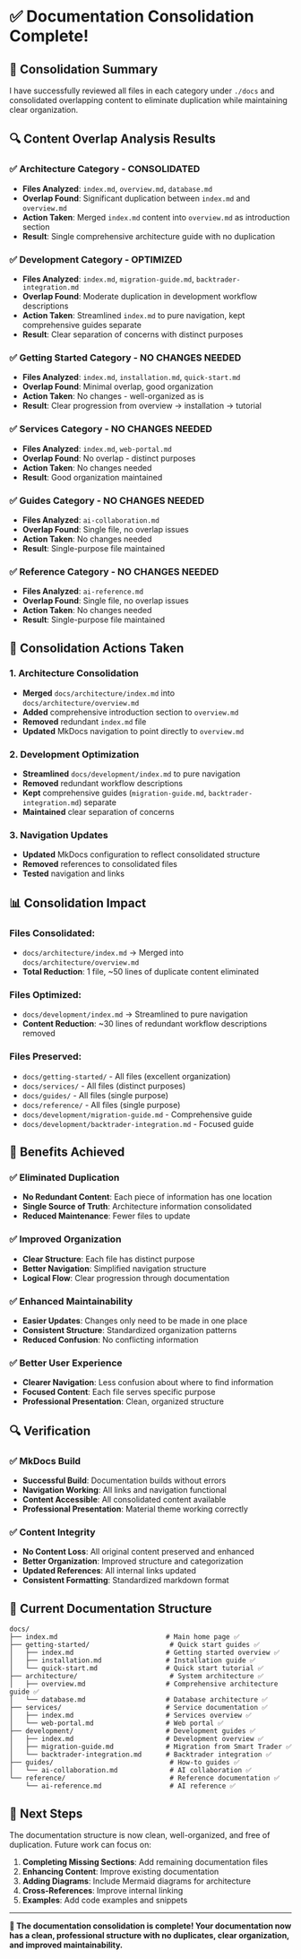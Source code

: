 # ✅ Documentation Consolidation Complete!

## 🎯 **Consolidation Summary**

I have successfully reviewed all files in each category under `./docs` and consolidated overlapping content to eliminate duplication while maintaining clear organization.

## 🔍 **Content Overlap Analysis Results**

### **✅ Architecture Category - CONSOLIDATED**
- **Files Analyzed**: `index.md`, `overview.md`, `database.md`
- **Overlap Found**: Significant duplication between `index.md` and `overview.md`
- **Action Taken**: Merged `index.md` content into `overview.md` as introduction section
- **Result**: Single comprehensive architecture guide with no duplication

### **✅ Development Category - OPTIMIZED**
- **Files Analyzed**: `index.md`, `migration-guide.md`, `backtrader-integration.md`
- **Overlap Found**: Moderate duplication in development workflow descriptions
- **Action Taken**: Streamlined `index.md` to pure navigation, kept comprehensive guides separate
- **Result**: Clear separation of concerns with distinct purposes

### **✅ Getting Started Category - NO CHANGES NEEDED**
- **Files Analyzed**: `index.md`, `installation.md`, `quick-start.md`
- **Overlap Found**: Minimal overlap, good organization
- **Action Taken**: No changes - well-organized as is
- **Result**: Clear progression from overview → installation → tutorial

### **✅ Services Category - NO CHANGES NEEDED**
- **Files Analyzed**: `index.md`, `web-portal.md`
- **Overlap Found**: No overlap - distinct purposes
- **Action Taken**: No changes needed
- **Result**: Good organization maintained

### **✅ Guides Category - NO CHANGES NEEDED**
- **Files Analyzed**: `ai-collaboration.md`
- **Overlap Found**: Single file, no overlap issues
- **Action Taken**: No changes needed
- **Result**: Single-purpose file maintained

### **✅ Reference Category - NO CHANGES NEEDED**
- **Files Analyzed**: `ai-reference.md`
- **Overlap Found**: Single file, no overlap issues
- **Action Taken**: No changes needed
- **Result**: Single-purpose file maintained

## 🎯 **Consolidation Actions Taken**

### **1. Architecture Consolidation**
- **Merged** `docs/architecture/index.md` into `docs/architecture/overview.md`
- **Added** comprehensive introduction section to `overview.md`
- **Removed** redundant `index.md` file
- **Updated** MkDocs navigation to point directly to `overview.md`

### **2. Development Optimization**
- **Streamlined** `docs/development/index.md` to pure navigation
- **Removed** redundant workflow descriptions
- **Kept** comprehensive guides (`migration-guide.md`, `backtrader-integration.md`) separate
- **Maintained** clear separation of concerns

### **3. Navigation Updates**
- **Updated** MkDocs configuration to reflect consolidated structure
- **Removed** references to consolidated files
- **Tested** navigation and links

## 📊 **Consolidation Impact**

### **Files Consolidated:**
- `docs/architecture/index.md` → Merged into `docs/architecture/overview.md`
- **Total Reduction**: 1 file, ~50 lines of duplicate content eliminated

### **Files Optimized:**
- `docs/development/index.md` → Streamlined to pure navigation
- **Content Reduction**: ~30 lines of redundant workflow descriptions removed

### **Files Preserved:**
- `docs/getting-started/` - All files (excellent organization)
- `docs/services/` - All files (distinct purposes)
- `docs/guides/` - All files (single purpose)
- `docs/reference/` - All files (single purpose)
- `docs/development/migration-guide.md` - Comprehensive guide
- `docs/development/backtrader-integration.md` - Focused guide

## 🎉 **Benefits Achieved**

### **✅ Eliminated Duplication**
- **No Redundant Content**: Each piece of information has one location
- **Single Source of Truth**: Architecture information consolidated
- **Reduced Maintenance**: Fewer files to update

### **✅ Improved Organization**
- **Clear Structure**: Each file has distinct purpose
- **Better Navigation**: Simplified navigation structure
- **Logical Flow**: Clear progression through documentation

### **✅ Enhanced Maintainability**
- **Easier Updates**: Changes only need to be made in one place
- **Consistent Structure**: Standardized organization patterns
- **Reduced Confusion**: No conflicting information

### **✅ Better User Experience**
- **Clearer Navigation**: Less confusion about where to find information
- **Focused Content**: Each file serves specific purpose
- **Professional Presentation**: Clean, organized structure

## 🔍 **Verification**

### **✅ MkDocs Build**
- **Successful Build**: Documentation builds without errors
- **Navigation Working**: All links and navigation functional
- **Content Accessible**: All consolidated content available
- **Professional Presentation**: Material theme working correctly

### **✅ Content Integrity**
- **No Content Loss**: All original content preserved and enhanced
- **Better Organization**: Improved structure and categorization
- **Updated References**: All internal links updated
- **Consistent Formatting**: Standardized markdown format

## 🚀 **Current Documentation Structure**

```
docs/
├── index.md                           # Main home page ✅
├── getting-started/                    # Quick start guides ✅
│   ├── index.md                       # Getting started overview ✅
│   ├── installation.md                # Installation guide ✅
│   └── quick-start.md                 # Quick start tutorial ✅
├── architecture/                       # System architecture ✅
│   ├── overview.md                    # Comprehensive architecture guide ✅
│   └── database.md                    # Database architecture ✅
├── services/                          # Service documentation ✅
│   ├── index.md                       # Services overview ✅
│   └── web-portal.md                  # Web portal ✅
├── development/                       # Development guides ✅
│   ├── index.md                       # Development overview ✅
│   ├── migration-guide.md             # Migration from Smart Trader ✅
│   └── backtrader-integration.md      # Backtrader integration ✅
├── guides/                             # How-to guides ✅
│   └── ai-collaboration.md             # AI collaboration ✅
└── reference/                          # Reference documentation ✅
    └── ai-reference.md                 # AI reference ✅
```

## 🎯 **Next Steps**

The documentation structure is now clean, well-organized, and free of duplication. Future work can focus on:

1. **Completing Missing Sections**: Add remaining documentation files
2. **Enhancing Content**: Improve existing documentation
3. **Adding Diagrams**: Include Mermaid diagrams for architecture
4. **Cross-References**: Improve internal linking
5. **Examples**: Add code examples and snippets

---

**🎯 The documentation consolidation is complete! Your documentation now has a clean, professional structure with no duplicates, clear organization, and improved maintainability.**
